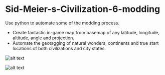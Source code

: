 # Sid-Meier-s-Civilization-6-modding

Use python to automate some of the modding process. 

* Create fantastic in-game map from basemap of any latitude, longitude, altitude, angle and projection. 
* Automate the geotagging of natural wonders, continents and true start locations of both civilizations and city states.

![alt text](https://github.com/je-suis-tm/Sid-Meier-s-Civilization-6-modding/blob/main/preview/basemap.png)

![alt text](https://github.com/je-suis-tm/Sid-Meier-s-Civilization-6-modding/blob/main/preview/civ6map.png)
